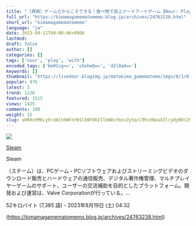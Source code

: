 ```yaml
---
title: "［再掲］ゲームだからこそできる！食べ物で遊ぶフードアートゲーム【Nour: Play with Your Food】PC"
full_url: "https://kimamagamematomemo.blog.jp/archives/24763238.html"
short_url: "kimamagamematomemo"
language: "ja"
date: 2023-09-11T09:00:06+0900
lastmod: 
draft: false
author: []
categories: []
tags: ['nour', 'play', 'with']
encoded_tags: ['bm91cg==', 'cGxheQ==', 'd2l0aA==']
keywords: []
thumbnail: "https://livedoor.blogimg.jp/matakima_gamematome/imgs/8/1/8108b2c1.jpg"
popular: 976
latest: 3
trend: 1230
featured: 1515
views: 1425
comments: 100
weight: 15
slug: aHR0cHM6Ly9raW1hbWFnYW1lbWF0b21lbW8uYmxvZy5qcC9hcmNoaXZlcy8yNDc2MzIzOC5odG1s
---
```


![](https://livedoor.blogimg.jp/matakima_gamematome/imgs/8/1/8108b2c1.jpg)

<div><a title='Steam' href='https://ja.wikipedia.org/wiki/Steam' target='_blank'><p>Steam</p></a> <p class='searchresult'><p>Steam</p>（スチーム）は、PCゲーム・PCソフトウェアおよびストリーミングビデオのダウンロード販売とハードウェアの通信販売、デジタル著作権管理、マルチプレイヤーゲームのサポート、ユーザーの交流補助を目的としたプラットフォーム。開発および運営は、Valve Corporationが行っている。…</p> <p class='mw-search-result-data'>52キロバイト (7,385 語) - 2023年8月19日 (土) 04:32</p></div>

(https://kimamagamematomemo.blog.jp/archives/24763238.html)
